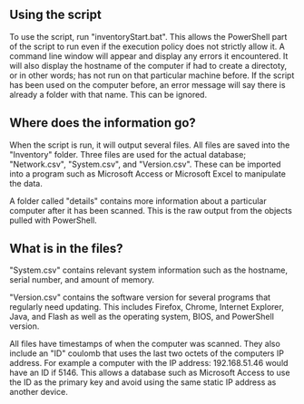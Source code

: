 Using the script
----------------
To use the script, run "inventoryStart.bat". This allows the PowerShell part of the script to run even if the execution policy does not strictly allow it. A command line window will appear and display any errors it encountered. It will also display the hostname of the computer if had to create a directoty, or in other words; has not run on that particular machine before. If the script has been used on the computer before, an error message will say there is already a folder with that name. This can be ignored.


Where does the information go?
------------------------------
When the script is run, it will output several files. All files are saved into the "Inventory" folder. Three files are used for the actual database; "Network.csv", "System.csv", and "Version.csv". These can be imported into a program such as Microsoft Access or Microsoft Excel to manipulate the data. 

A folder called "details" contains more information about a particular computer after it has been scanned. This is the raw output from the objects pulled with PowerShell.


What is in the files?
---------------------
"System.csv" contains relevant system information such as the hostname, serial number, and amount of memory.

"Version.csv" contains the software version for several programs that regularly need updating. This includes Firefox, Chrome, Internet Explorer, Java, and Flash as well as the operating system, BIOS, and PowerShell version.

All files have timestamps of when the computer was scanned. They also include an "ID" coulomb that uses the last two octets of the computers IP address. For example a computer with the IP address: 192.168.51.46 would have an ID if 5146. This allows a database such as Microsoft Access to use the ID as the primary key and avoid using the same static IP address as another device. 
